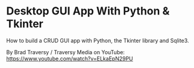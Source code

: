 # Desktop GUI App With Python & Tkinter

How to build a CRUD GUI app with Python, the Tkinter library and Sqlite3.

By Brad Traversy / Traversy Media on YouTube:
https://www.youtube.com/watch?v=ELkaEpN29PU
